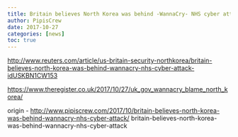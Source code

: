 ```yaml
---
title: Britain believes North Korea was behind -WannaCry- NHS cyber attack
author: PipisCrew
date: 2017-10-27
categories: [news]
toc: true
---
```


http://www.reuters.com/article/us-britain-security-northkorea/britain-believes-north-korea-was-behind-wannacry-nhs-cyber-attack-idUSKBN1CW153

https://www.theregister.co.uk/2017/10/27/uk_gov_wannacry_blame_north_korea/

origin - http://www.pipiscrew.com/2017/10/britain-believes-north-korea-was-behind-wannacry-nhs-cyber-attack/ britain-believes-north-korea-was-behind-wannacry-nhs-cyber-attack